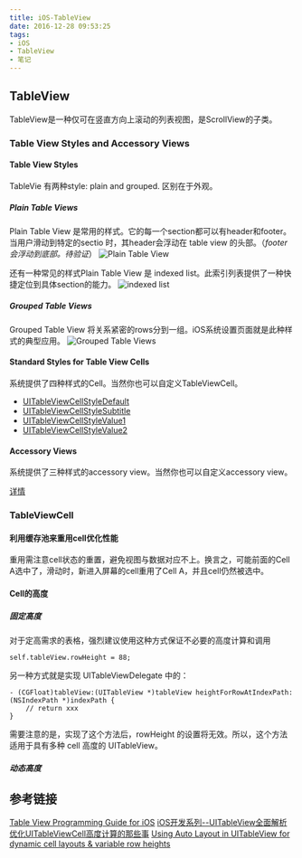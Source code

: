 ```yaml
---
title: iOS-TableView
date: 2016-12-28 09:53:25
tags:
- iOS
- TableView
- 笔记
---
```

## TableView
TableView是一种仅可在竖直方向上滚动的列表视图，是ScrollView的子类。
### Table View Styles and Accessory Views
#### Table View Styles
TableVie 有两种style:  plain and grouped. 区别在于外观。
##### Plain Table Views
Plain Table View 是常用的样式。它的每一个section都可以有header和footer。当用户滑动到特定的sectio 时，其header会浮动在 table view 的头部。（*footer会浮动到底部。待验证*）
![Plain Table View](https://developer.apple.com/library/content/documentation/UserExperience/Conceptual/TableView_iPhone/Art/tv_plain_style.jpg)
 
还有一种常见的样式Plain Table View 是 indexed list。此索引列表提供了一种快捷定位到具体section的能力。
![indexed list](https://developer.apple.com/library/content/documentation/UserExperience/Conceptual/TableView_iPhone/Art/tv_indexed_list.jpg) 

##### Grouped Table Views
Grouped Table View 将关系紧密的rows分到一组。iOS系统设置页面就是此种样式的典型应用。
![Grouped Table Views](https://developer.apple.com/library/content/documentation/UserExperience/Conceptual/TableView_iPhone/Art/tv_grouped_style.jpg)

#### Standard Styles for Table View Cells
系统提供了四种样式的Cell。当然你也可以自定义TableViewCell。

* [UITableViewCellStyleDefault](https://developer.apple.com/library/content/documentation/UserExperience/Conceptual/TableView_iPhone/Art/tvcellstyle_default.jpg)
* [UITableViewCellStyleSubtitle](https://developer.apple.com/library/content/documentation/UserExperience/Conceptual/TableView_iPhone/Art/tvcellstyle_subtitle.jpg) 
* [UITableViewCellStyleValue1](https://developer.apple.com/library/content/documentation/UserExperience/Conceptual/TableView_iPhone/Art/tvcellstyle_value1.jpg) 
* [UITableViewCellStyleValue2](https://developer.apple.com/library/content/documentation/UserExperience/Conceptual/TableView_iPhone/Art/tvcellstyle_value2.jpg)
 
#### Accessory Views
系统提供了三种样式的accessory view。当然你也可以自定义accessory view。

[详情](https://developer.apple.com/library/content/documentation/UserExperience/Conceptual/TableView_iPhone/TableViewStyles/TableViewCharacteristics.html#//apple_ref/doc/uid/TP40007451-CH3-SW2)

### TableViewCell 
#### 利用缓存池来重用cell优化性能
重用需注意cell状态的重置，避免视图与数据对应不上。换言之，可能前面的Cell A选中了，滑动时，新进入屏幕的cell重用了Cell A，并且cell仍然被选中。

#### Cell的高度
##### 固定高度
对于定高需求的表格，强烈建议使用这种方式保证不必要的高度计算和调用
	
	self.tableView.rowHeight = 88;
另一种方式就是实现 UITableViewDelegate 中的：

	- (CGFloat)tableView:(UITableView *)tableView heightForRowAtIndexPath:(NSIndexPath *)indexPath {
	    // return xxx
	}
需要注意的是，实现了这个方法后，rowHeight 的设置将无效。所以，这个方法适用于具有多种 cell 高度的 UITableView。

##### 动态高度

## 参考链接

[Table View Programming Guide for iOS](https://developer.apple.com/library/content/documentation/UserExperience/Conceptual/TableView_iPhone/AboutTableViewsiPhone/AboutTableViewsiPhone.html#//apple_ref/doc/uid/TP40007451)
[iOS开发系列--UITableView全面解析](http://www.cnblogs.com/kenshincui/p/3931948.html#introduction)
[优化UITableViewCell高度计算的那些事](http://blog.sunnyxx.com/2015/05/17/cell-height-calculation/)
[Using Auto Layout in UITableView for dynamic cell layouts & variable row heights](http://stackoverflow.com/questions/18746929/using-auto-layout-in-uitableview-for-dynamic-cell-layouts-variable-row-heights)